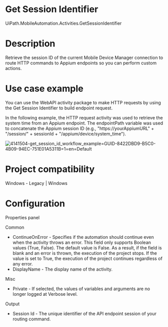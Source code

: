 ﻿# Get Session Identifier

UiPath.MobileAutomation.Activities.GetSessionIdentifier

# Description

Retrieve the session ID of the current Mobile Device Manager connection to route HTTP commands to
                Appium endpoints so you can perform custom actions.

# Use case example

You can use the WebAPI activity package to make HTTP
                requests by using the Get Session Identifier to build endpoint request.

In the following example, the HTTP request activity was used to retrieve
                the system time from an Appium endpoint. The endpointPath variable
                was used to concatenate the Appium session ID (e.g., "https://yourAppiumURL"
                    + "/session/" + sessionId + "/appium/device/system_time").

![4141504-get_session_id_workflow_example=GUID-8422DBD9-B5C0-4B09-94EC-751E01A5311B=1=en=Default](/images/4141504-get_session_id_workflow_example=GUID-8422DBD9-B5C0-4B09-94EC-751E01A5311B=1=en=Default.png)

# Project compatibility

Windows - Legacy | Windows

# Configuration

Properties panel

Common

* ContinueOnError - Specifies if the automation should continue even when the activity throws an error. This field only supports Boolean values (True, False). The default value is False. As a result, if the field is blank and an error is thrown, the execution of the project stops. If the value is set to True, the execution of the project continues regardless of any error.
* DisplayName - The display name of the activity.

Misc

* Private - If selected, the values of variables and arguments are no longer logged at Verbose level.

Output

* Session Id - The unique identifier of the API endpoint session of your routing command.
